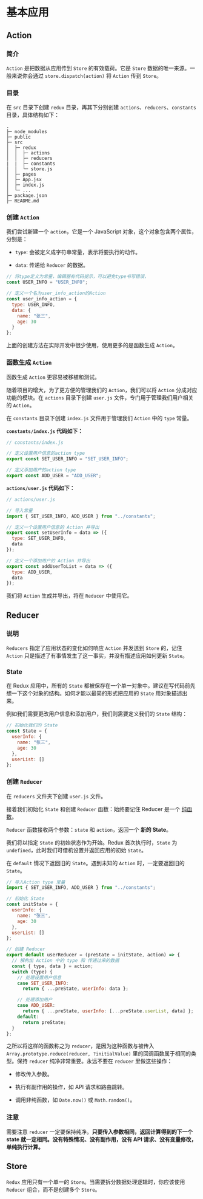 # 基本应用

## Action

### 简介

`Action` 是把数据从应用传到 `Store` 的有效载荷。它是 `Store` 数据的唯一来源。一般来说你会通过 `store.dispatch(action)` 将 `Action` 传到 `Store`。

### 目录

在 `src` 目录下创建 `redux` 目录，再其下分别创建 `actions`、`reducers`、`constants` 目录，具体结构如下：

```text {5-9}
.
├─ node_modules
├─ public
├─ src
│  ├─ redux
│  │  ├─ actions
│  │  ├─ reducers
|  |  ├─ constants
│  │  └─ store.js
│  ├─ pages
│  ├─ App.jsx
│  ├─ index.js
│  └─ ...
├─ package.json
├─ README.md
```

### 创建 `Action`

我们尝试新建一个 `action`，它是一个 JavaScript 对象，这个对象包含两个属性，分别是：

- `type`: 会被定义成字符串常量，表示将要执行的动作。

- `data`: 传递给 `Reducer` 的数据。

```js
// 将type定义为常量，编辑器有代码提示，可以避免type书写错误，
const USER_INFO = "USER_INFO";

// 定义一个名为user_info_action的Action
const user_info_action = {
  type: USER_INFO,
  data: {
    name: "张三",
    age: 30
  }
};
```

上面的创建方法在实际开发中很少使用，使用更多的是函数生成 `Action`。

### 函数生成 `Action`

函数生成 `Action` 更容易被移植和测试。

随着项目的增大，为了更方便的管理我们的 `Action`，我们可以将 `Action` 分成对应功能的模块。在 `actions` 目录下创建 `user.js` 文件，专门用于管理我们用户相关的 `Action`。

在 `constants` 目录下创建 `index.js` 文件用于管理我们 `Action` 中的 `type` 常量。

**`constants/index.js` 代码如下：**

```js
// constants/index.js

// 定义设置用户信息的action type
export const SET_USER_INFO = "SET_USER_INFO";

// 定义添加用户的action type
export const ADD_USER = "ADD_USER";
```

**`actions/user.js` 代码如下：**

```js
// actions/user.js

// 导入常量
import { SET_USER_INFO, ADD_USER } from "../constants";

// 定义一个设置用户信息的 Action 并导出
export const setUserInfo = data => ({
  type: SET_USER_INFO,
  data
});

// 定义一个添加用户的 Action 并导出
export const addUserToList = data => ({
  type: ADD_USER,
  data
});
```

我们将 `Action` 生成并导出，将在 `Reducer` 中使用它。


## Reducer

### 说明

`Reducers` 指定了应用状态的变化如何响应 `Action` 并发送到 `Store` 的，记住 `Action` 只是描述了有事情发生了这一事实，并没有描述应用如何更新 `State`。

### State

在 Redux 应用中，所有的 `State` 都被保存在一个单一对象中。建议在写代码前先想一下这个对象的结构。如何才能以最简的形式把应用的 `State` 用对象描述出来。

例如我们需要更改用户信息和添加用户，我们则需要定义我们的 `State` 结构：

```js
// 初始化我们的 State
const State = {
  userInfo: {
    name: "张三",
    age: 30
  },
  userList: []
};
```

### 创建 `Reducer`

在 `reducers` 文件夹下创建 `user.js` 文件。

接着我们初始化 `State` 和创建 `Reducer` 函数：始终要记住 Reducer 是一个 [纯函数](/doc/document/redux/核心概念.html#纯函数)。

`Reducer` 函数接收两个参数：`state` 和 `action`，返回一个 **新的 State**。

我们将以指定 `State` 的初始状态作为开始。Redux 首次执行时，`State` 为 `undefined`，此时我们可借机设置并返回应用的初始 `State`。

在 `default` 情况下返回旧的 `State`。遇到未知的 `Action` 时，一定要返回旧的 `State`。

```js
// 导入Action type 常量
import { SET_USER_INFO, ADD_USER } from "../constants";

// 初始化 State
const initState = {
  userInfo: {
    name: "张三",
    age: 30
  },
  userList: []
};

// 创建 Reducer
export default userReducer = (preState = initState, action) => {
  // 解构出 Action 中的 type 和 传递过来的数据
  const { type, data } = action;
  switch (type) {
    // 处理设置用户信息
    case SET_USER_INFO:
      return { ...preState, userInfo: data };

    // 处理添加用户
    case ADD_USER:
      return { ...preState, userInfo: [...preState.userList, data] };
    default:
      return preState;
  }
};
```

之所以将这样的函数称之为 `reducer`，是因为这种函数与被传入 `Array.prototype.reduce(reducer, ?initialValue)` 里的回调函数属于相同的类型。保持 `reducer` 纯净非常重要。永远不要在 `reducer` 里做这些操作：

- 修改传入参数。

- 执行有副作用的操作，如 API 请求和路由跳转。

- 调用非纯函数，如 `Date.now()` 或 `Math.random()`。

### 注意

需要注意 `reducer` 一定要保持纯净。**只要传入参数相同，返回计算得到的下一个 state 就一定相同。没有特殊情况、没有副作用，没有 API 请求、没有变量修改，单纯执行计算。**

## Store

`Redux` 应用只有一个单一的 `Store`。当需要拆分数据处理逻辑时，你应该使用 `Reducer` 组合，而不是创建多个 `Store`。


